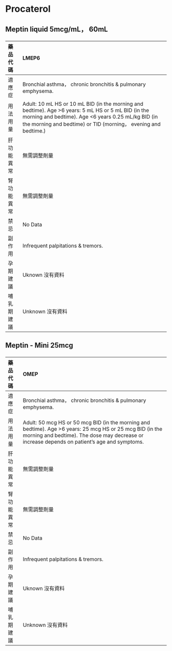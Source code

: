 # Procaterol

## Meptin liquid 5mcg/mL， 60mL

##### 

| 藥品代碼   | LMEP6                                                                                                                                                                                                                       |
|:-----------|:----------------------------------------------------------------------------------------------------------------------------------------------------------------------------------------------------------------------------|
| 適應症     | Bronchial asthma， chronic bronchitis & pulmonary emphysema.                                                                                                                                                                |
| 用法用量   | Adult: 10 mL HS or 10 mL BID (in the morning and bedtime). Age >6 years: 5 mL HS or 5 mL BID (in the morning and bedtime). Age <6 years 0.25 mL/kg BID (in the morning and bedtime) or TID (morning， evening and bedtime.) |
| 肝功能異常 | 無需調整劑量                                                                                                                                                                                                                |
| 腎功能異常 | 無需調整劑量                                                                                                                                                                                                                |
| 禁忌       | No Data                                                                                                                                                                                                                     |
| 副作用     | Infrequent palpitations & tremors.                                                                                                                                                                                          |
| 孕期建議   | Uknown 沒有資料                                                                                                                                                                                                             |
| 哺乳期建議 | Unknown 沒有資料                                                                                                                                                                                                            |

## Meptin - Mini 25mcg

##### 

| 藥品代碼   | OMEP                                                                                                                                                                                                      |
|:-----------|:----------------------------------------------------------------------------------------------------------------------------------------------------------------------------------------------------------|
| 適應症     | Bronchial asthma， chronic bronchitis & pulmonary emphysema.                                                                                                                                              |
| 用法用量   | Adult: 50 mcg HS or 50 mcg BID (in the morning and bedtime). Age >6 years: 25 mcg HS or 25 mcg BID (in the morning and bedtime). The dose may decrease or increase depends on patient’s age and symptoms. |
| 肝功能異常 | 無需調整劑量                                                                                                                                                                                              |
| 腎功能異常 | 無需調整劑量                                                                                                                                                                                              |
| 禁忌       | No Data                                                                                                                                                                                                   |
| 副作用     | Infrequent palpitations & tremors.                                                                                                                                                                        |
| 孕期建議   | Uknown 沒有資料                                                                                                                                                                                           |
| 哺乳期建議 | Unknown 沒有資料                                                                                                                                                                                          |

